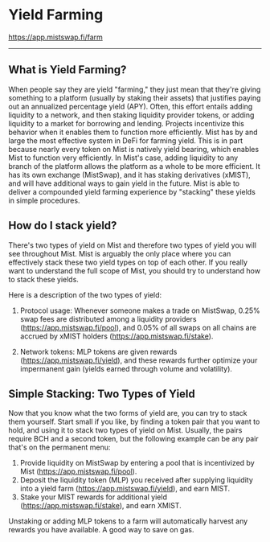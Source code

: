 # Yield Farming

<https://app.mistswap.fi/farm>

---

## What is Yield Farming? 

When people say they are yield "farming," they just mean that they're giving something to a platform (usually by staking their assets) that justifies paying out an annualized percentage yield (APY). Often, this effort entails adding liquidity to a network, and then staking liquidity provider tokens, or adding liquidity to a market for borrowing and lending. Projects incentivize this behavior when it enables them to function more efficiently. Mist has by and large the most effective system in DeFi for farming yield. This is in part because nearly every token on Mist is natively yield bearing, which enables Mist to function very efficiently. In Mist's case, adding liquidity to any branch of the platform allows the platform as a whole to be more efficient. It has its own exchange (MistSwap), and it has staking derivatives (xMIST), and will have additional ways to gain yield in the future. Mist is able to deliver a compounded yield farming experience by "stacking" these yields in simple procedures.

## How do I stack yield?

There's two types of yield on Mist and therefore two types of yield you will see throughout Mist. Mist is arguably the only place where you can effectively stack these two yield types on top of each other. If you really want to understand the full scope of Mist, you should try to understand how to stack these yields. 

Here is a description of the two types of yield:

1. Protocol usage: Whenever someone makes a trade on MistSwap, 0.25% swap fees are distributed among a liquidity providers (<https://app.mistswap.fi/pool>), and 0.05% of all swaps on all chains are accrued by xMIST holders (<https://app.mistswap.fi/stake>).

2. Network tokens: MLP tokens are given rewards (<https://app.mistswap.fi/yield>), and these rewards further optimize your impermanent gain (yields earned through volume and volatility).

## Simple Stacking: Two Types of Yield
Now that you know what the two forms of yield are, you can try to stack them yourself. Start small if you like, by finding a token pair that you want to hold, and using it to stack two types of yield on Mist. Usually, the pairs require BCH and a second token, but the following example can be any pair that's on the permanent menu:

1. Provide liquidity on MistSwap by entering a pool that is incentivized by Mist (<https://app.mistswap.fi/pool>).
2. Deposit the liquidity token (MLP) you received after supplying liquidity into a yield farm (<https://app.mistswap.fi/yield>), and earn MIST.
3. Stake your MIST rewards for additional yield (<https://app.mistswap.fi/stake>), and earn XMIST.

Unstaking or adding MLP tokens to a farm will automatically harvest any rewards you have available. A good way to save on gas.
